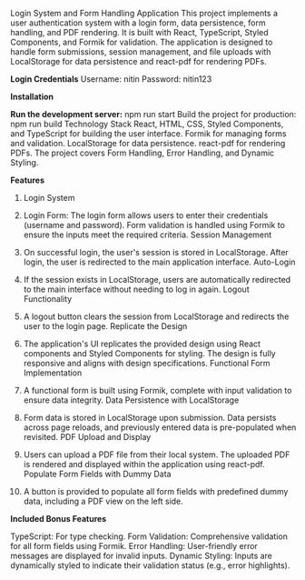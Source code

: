 Login System and Form Handling Application
This project implements a user authentication system with a login form, data persistence, form handling, and PDF rendering. It is built with React, TypeScript, Styled Components, and Formik for validation. The application is designed to handle form submissions, session management, and file uploads with LocalStorage for data persistence and react-pdf for rendering PDFs.

**Login Credentials**
Username: nitin
Password: nitin123

**Installation**

**Run the development server:**
npm run start
Build the project for production:
npm run build
Technology Stack
React, HTML, CSS, Styled Components, and TypeScript for building the user interface.
Formik for managing forms and validation.
LocalStorage for data persistence.
react-pdf for rendering PDFs.
The project covers Form Handling, Error Handling, and Dynamic Styling.

**Features**

1. Login System

2. Login Form: The login form allows users to enter their credentials (username and password). Form validation is handled using Formik to ensure the inputs meet the required criteria.
Session Management

3. On successful login, the user's session is stored in LocalStorage.
After login, the user is redirected to the main application interface.
Auto-Login

4. If the session exists in LocalStorage, users are automatically redirected to the main interface without needing to log in again.
Logout Functionality

5. A logout button clears the session from LocalStorage and redirects the user to the login page.
Replicate the Design

6. The application's UI replicates the provided design using React components and Styled Components for styling.
The design is fully responsive and aligns with design specifications.
Functional Form Implementation

7. A functional form is built using Formik, complete with input validation to ensure data integrity.
Data Persistence with LocalStorage

8. Form data is stored in LocalStorage upon submission.
Data persists across page reloads, and previously entered data is pre-populated when revisited.
PDF Upload and Display

9. Users can upload a PDF file from their local system.
The uploaded PDF is rendered and displayed within the application using react-pdf.
Populate Form Fields with Dummy Data

10. A button is provided to populate all form fields with predefined dummy data, including a PDF view on the left side.

**Included Bonus Features**

TypeScript: For type checking.
Form Validation: Comprehensive validation for all form fields using Formik.
Error Handling: User-friendly error messages are displayed for invalid inputs.
Dynamic Styling: Inputs are dynamically styled to indicate their validation status (e.g., error highlights).
